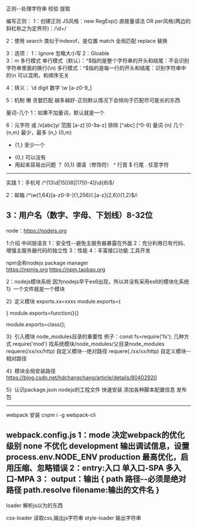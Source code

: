 正则--处理字符串
校验
提取

编写正则：
1：创建正则
JS风格：new RegExp()
直接量语法 OR per风格(两边的斜杠称之为定界符)：/\d+/

2：使用
search  类似于indexof，是位置
match   全局匹配
replace 替换

3：选项：
1：Ignore   忽略大小写
2：Gloable  
3：m        多行模式
单行模式（默认）：^$指的是整个字符串的开头和结尾：不会识别字符串里面的换行(\n)
多行模式：^$指的是每一行的开头和结尾：识别字符串中的\n
可以混用，和顺序无关

4：转义：
\d digit    数字
\w          [a-z0-9_]

5：机制
懒
贪婪匹配
越多越好-正则默认情况下会倾向于匹配尽可能长的东西

量词-几个
1：如果不加量词，默认就是一个

6：元字符
或
/x[abc]y/
范围
[a-z]
[0-9a-z]
排除
[^abc]
[^0-9]
量词
{n} 几个
{n,m} 最少，最多
{n,}
{0,m}
+ {1,}  至少一个
* {0,}  可以没有
* 用起来容易出问题
？ {0,1}
谓语（修饰符）
^ 行首
$ 行尾
. 任意字符
-----------------------------------
实践
1：手机号
/^(13\d|15[08]|17[0-4])\d{8}$/

2：邮箱
/^\w{1,64}[a-z0-9-]{1,256}(\.[a-z]{2,6}){1,2}$/i

3：用户名（数字、字母、下划线）8-32位
------------------------------------------------------------------
node：https://nodejs.org

1:介绍
中间层语言
1：安全性--避免主服务器暴露在外面
2：充分利用已有代码、增强主服务器代码的独立性
3：性能
4：丰富接口功能
工具开发

npm全称nodejs package manager  
https://npmjs.org
https://npm.taobao.org

2：nodejs模块系统
因为nodejs早于es6出现，所以并没有采用es6的模块化系统
1》一个文件就是一个模块


2》定义模块
exports.xx=xxxx
module.exports={

}
module.exports=function(){}

module.exports=class{};

3》引入模块
    node_modules目录的重要性
   例子：const fs=require('fs');
    几种方式
    require('mod')         找系统模块/node_modules/父目录node_modules
    requere(/xx/xx/http)   自定义模块--绝对路径
    requere(./xx/xx/http)  自定义模块--相对路径

4》模块全局安装路径
https://blog.csdn.net/hdchangchang/article/details/80402920

5》认识package.json  nodejs的工程文件
    快速安装
    添加各种脚本配置信息
    发布包


--------------------------------------------------------------------------------------
webpack
安装
cnpm i -g webpack-cli

webpack.config.js
1：mode 决定webpack的优化级别
   none   不优化
   development   输出调试信息，设置process.env.NODE_ENV
   production    最高优化，启用压缩、忽略错误
2：entry:入口
   单入口-SPA
   多入口-MPA
3： output：输出
    {
        path  路径--必须是绝对路径   path.resolve
        filename:输出的文件名
    }
------------------------------------------------------------------------
loader  解析js以为的东西

css-loader  读取css,输出js字符串
style-loader 输出字符串<style>

-------------------------------------------------------------------------
postcss-loader 
autoprefixer
-------------------------------------------------------------------------
webpack完整配置
1：安装
1.1：webpack类
webpack webpack-cli webpack-dev-server
1.2：样式类
style-loader css-loader 
postcss-loader autoprefixer
less-loader less
1.3：文件类
file-loader url-loader
1.4：es6编译
babel-loader @babel/core @babel/preset-env
1.5：html生成
html-webpack-plugin
1.6：代码质量
eslint eslint-loader
stylelint stylelint-webpack-plugin stylelint-config-standard
1.7：测试
jest
2：目录结构


